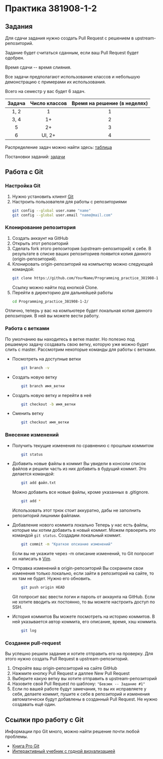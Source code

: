 # Практика 381908-1-2
## Задания
Для сдачи задания нужно создать Pull Request с решением в upstream-репозиторий.

Задание будет считаться сданным, если ваш Pull Request будет одобрен.

Время сдачи -- время слияния.

Все задачи предполагают использование классов и небольшую демонстрацию с примерами их использования.

Всего на семестр у вас будет 6 задач. 

| Задача 	| Число классов 	| Время на решение (в неделях) 	|
|:------:	|:-------------:	|:----------------------------:	|
|  1, 2  	|       1       	|               1              	|
|  3, 4  	|       1+      	|               2              	|
|    5   	|       2+      	|               3              	|
|    6   	|     UI, 2+    	|               4              	|

Распределение задач можно найти здесь: [таблица](https://docs.google.com/spreadsheets/d/1KRfV4ydr0sxQcUaSl-PW_Vm9AKXQ5_1kCoj6ITggR5Q/edit#gid=1488127654)

Постановки заданий: [задачи](https://github.com/SemyonBevzuk/Programming_practice_381908-1-2/tree/master/Tasks)

## Работа с Git
### Настройка Git
1. Нужно установить клиент [Git](https://git-scm.com/downloads)
2. Настроить пользователя для работы с репозиториями
    ```bash
    git config --global user.name "name"
    git config --global user.email "name@mail.com"
    ```
### Клонирование репозитория
1. Создать аккаунт на GitHub
2. Открыть этот репозиторий
3. Сделать fork этого репозитория (upstream-репозиторий) к себе. В результате в списке ваших репозиториев появится копия данного (origin-репозиторий).
4. Клонировать origin-репозиторий на компьютер можно следующей командой:
    ```bash
    git clone https://github.com/YourName/Programming_practice_381908-1-2.git
    ```
    Ссылку можно найти под кнопкой Clone.
5. Перейти в директорию для дальнейшей работы
    ```bash
    cd Programming_practice_381908-1-2/
    ```
Отлично, теперь у вас на компьютере будет локальная копия данного репозитория. В ней вы можете вести работу.

### Работа с ветками
По умолчанию вы находитесь в ветке master. Но полезно под решаемую задачу создавать свою ветку, которую уже можно будет слить с master. Рассмотрим некоторые команды для работы с ветками.
* Посмотреть на доступные ветки
    ```bash
        git branch -v
    ```
* Создать новую ветку
    ```bash
        git branch имя_ветки
    ```
* Создать новую ветку и перейти в неё
    ```bash
        git checkout -b имя_ветки
    ```
* Сменить ветку
    ```bash
        git checkout имя_ветки
    ```

### Внесение изменений
* Получить текущие изменения по сравнению с прошлым коммитом
    ```bash
        git status
    ```

* Добавить новые файлы в коммит
    Вы увидели в консоли список файлов и решили часть из них добавить в будущий коммит. Это делается командой:
    ```bash
        git add файл.txt
    ```
    Можно добавить все новые файлы, кроме указанных в .gitignore.
    ```bash
        git add *
    ```
    Использовать этот трюк стоит аккуратно, дабы не заполнить репозиторий лишними файлами.

* Добавление нового коммита локально
    Теперь у нас есть файлы, которые мы хотим добавить в новый коммит. Можем првоерить это командой `git status`. Создадим локальный коммит.
    ```bash
        git commit -m "Краткое опсиание изменений"
    ```
    Если вы не укажите через -m описание изменений, то Git попросит их написать в [Vim](https://stackoverflow.com/questions/11828270/how-do-i-exit-the-vim-editor).

* Отправка изменений в origin-репозиторий
    Вы сохранили свои изменения только локально, если зайти в репозиторий на сайте, то их там не будет. Нужно его обновить.
    ```bash
        git push origin HEAD
    ```
    Git попросит вас ввести логин и пароль от аккаунта на GitHub. Если не хотите вводить их постоянно, то вы можете настроить доступ по SSH.

* История коммитов
    Вы можете посмотреть на историю коммитов. В ней указывается автор коммита, его описание, время, хэш коммита.
    ```bash
        git log
    ```

### Созданеи pull-request
Вы успешно решили задание и хотите отправить его на проверку. Для этого нужно создать Pull Request в upstream-репозиторий.
1. Откройте ваш origin-репозиторий на сайте GitHub
2. Нажмите кнопку Pull Request и даллее  New Pull Request
3. Выберите какую ветку вы хотите отправить в upstream-репозиторий
4. Назовите свой Pull Request по шаблону: 
    ` "Бевзюк -- Задание #1" `
5. Если по вашей работе будут замечания, то вы их исправляете у себя, делаете коммит, пушите к себе в репозиторий и изменения автоматически будут добавлены в созданный Pull Request. Не нужно создавать ещё один.

## Ссылки про работу с Git
Информации про Git много, можно найти решение почти любой проблемы.
* [Книга Pro Git](https://git-scm.com/book/ru/v2)
* [Интерактивный учебник с годной визуализацией](https://learngitbranching.js.org/)

